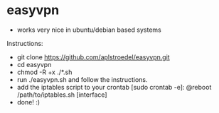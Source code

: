 # easyvpn
- works very nice in ubuntu/debian based systems

Instructions:
- git clone https://github.com/aplstroedel/easyvpn.git
- cd easyvpn
- chmod -R +x ./*.sh
- run ./easyvpn.sh and follow the instructions.
- add the iptables script to your crontab [sudo crontab -e]: @reboot /path/to/iptables.sh [interface]
- done! :)

